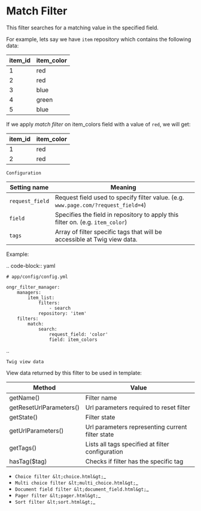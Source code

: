 Match Filter  
============  
This filter searches for a matching value in the specified field.
  
For example, lets say we have `item` repository which contains the following data:
  
| item_id | item_color |
|---------|------------|
| 1       | red        |
| 2       | red        |
| 3       | blue       |
| 4       | green      |
| 5       | blue       |
  
If we apply *match filter* on item_colors field with a value of `red`, we will get:
  
| item_id | item_color |
|---------|------------|
| 1       | red        |
| 2       | red        |
  
~~~~~~~~~~~~~  
Configuration  
~~~~~~~~~~~~~  
| Setting name           | Meaning                                                                              |
|------------------------|--------------------------------------------------------------------------------------|
| `request_field`        | Request field used to specify filter value. (e.g. `www.page.com/?request_field=4`)   |
| `field`                | Specifies the field in repository to apply this filter on. (e.g. `item_color`)       |
| `tags`                 | Array of filter specific tags that will be accessible at Twig view data.             |
  
Example:
  
.. code-block:: yaml
  
    # app/config/config.yml
  
    ongr_filter_manager:
        managers:
            item_list:
                filters:
                    - search
                repository: 'item'
        filters:
            match:
                search:
                    request_field: 'color'
                    field: item_colors
  
..  

~~~~~~~~~~~~~~
Twig view data  
~~~~~~~~~~~~~~  
View data returned by this filter to be used in template:
 
| Method                  | Value                                            | 
|-------------------------|--------------------------------------------------|
| getName()               | Filter name                                      |
| getResetUrlParameters() | Url parameters required to reset filter          |
| getState()              | Filter state                                     |
| getUrlParameters()      | Url parameters representing current filter state |
| getTags()               | Lists all tags specified at filter configuration |
| hasTag($tag)            | Checks if filter has the specific tag            |
  
* `Choice filter &lt;choice.html&gt;`_
* `Multi choice filter &lt;multi_choice.html&gt;`_
* `Document field filter &lt;document_field.html&gt;`_
* `Pager filter &lt;pager.html&gt;`_
* `Sort filter &lt;sort.html&gt;`_
